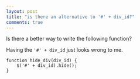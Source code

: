 ```yaml
---
layout: post
title: "is there an alternative to '#' + div_id?"
comments: true
---
```


Is there a better way to write the following function?

Having the `'#' + div_id` just looks wrong to me.

```
function hide_div(div_id) {
    $('#' + div_id).hide();
}

```
